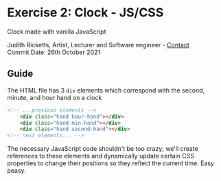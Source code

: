 ##
# Exercise 2: Clock - JS/CSS 
Clock made with vanilla JavaScript

Judith Ricketts, Artist, Lecturer and Software engineer - [Contact](https://lovespictures.com/)  
Commit Date: 26th October 2021

## Guide

The HTML file has 3 `div` elements which correspond with the second, minute, and
    hour hand on a clock

```html
<!-- ...previous elements -->
    <div class="hand hour-hand"></div>
    <div class="hand min-hand"></div>
    <div class="hand second-hand"></div>
<!-- next elements... -->
```

The necessary JavaScript code shouldn't be too crazy;
    we'll create references to these elements and dynamically
    update certain CSS properties to change their positions so they reflect the
    current time. Easy peasy.

<!-- 

guide  https://github.com/nitishdayal/JavaScript30

**Steps:**

- **CSS**:

    1. The hands are all laying flat; we need them to be vertical. Rotate all of the
        hands by 90 degrees so that they are upright by giving the `.hand` class a
        `transform` rule with the value `rotate(90deg)`.


- **JavaScript**:

    1. Declare & define variables for each clock hand and reference the corresponding _HTML
        element_.
 



-->
